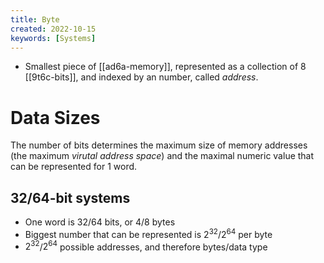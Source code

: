 ```yaml
---
title: Byte
created: 2022-10-15
keywords: [Systems]
---
```


- Smallest piece of [[ad6a-memory]], represented as a collection of 8 [[9t6c-bits]], and indexed by an number, called _address_.

# Data Sizes

The number of bits determines the maximum size of memory addresses (the maximum _virutal address space_) and the maximal numeric value that can be represented for 1 word.

## 32/64-bit systems

- One word is 32/64 bits, or 4/8 bytes
- Biggest number that can be represented is $2^{32}$/$2^{64}$ per byte
- $2^{32}$/$2^{64}$ possible addresses, and therefore bytes/data type
